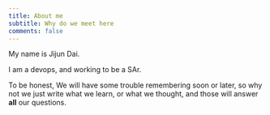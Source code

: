 ```yaml
---
title: About me
subtitle: Why do we meet here
comments: false
---
```


My name is Jijun Dai. 

I am a devops, and working to be a SAr.

To be honest, We will have some trouble remembering soon or later, so why not we just write what we learn, or what we thought, and those will answer **all** our questions.
